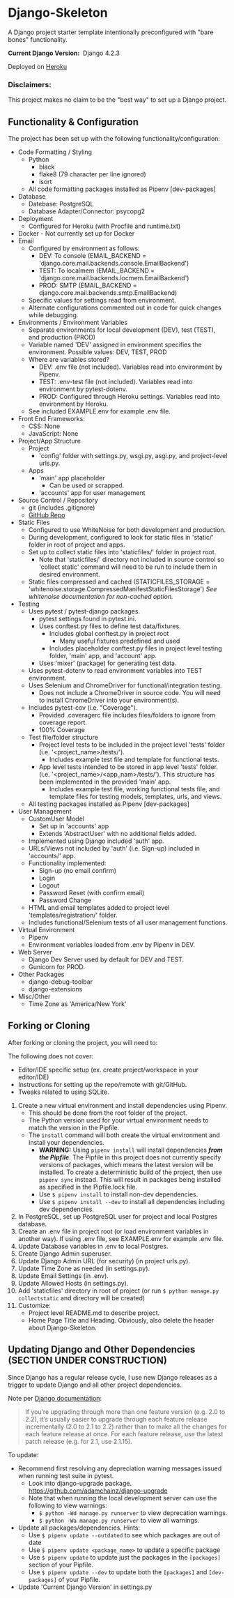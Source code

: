 # Django-Skeleton #

A Django project starter template intentionally preconfigured with "bare bones" functionality.

**Current Django Version:** &nbsp;Django 4.2.3

Deployed on [Heroku](https://dj-skel.herokuapp.com/)

### Disclaimers: ###
This project makes no claim to be the "best way" to set up a Django project.

## Functionality & Configuration ##
The project has been set up with the following functionality/configuration:
- Code Formatting / Styling
     - Python
          - black
          - flake8 (79 character per line ignored)
          - isort
     - All code formatting packages installed as Pipenv [dev-packages]
- Database
     - Datebase:  PostgreSQL
     - Database Adapter/Connector:  psycopg2
- Deployment
     - Configured for Heroku (with Procfile and runtime.txt)
- Docker - Not currently set up for Docker
- Email
     - Configured by environment as follows:
          - DEV:  To console (EMAIL_BACKEND = 'django.core.mail.backends.console.EmailBackend')
          - TEST:  To localmem (EMAIL_BACKEND = 'django.core.mail.backends.locmem.EmailBackend')
          - PROD: SMTP (EMAIL_BACKEND = django.core.mail.backends.smtp.EmailBackend)  
     - Specific values for settings read from environment.
     - Alternate configurations commented out in code for quick changes while debugging.  
- Environments / Environment Variables 
     - Separate environments for local development (DEV), test (TEST), and production (PROD)
     - Variable named 'DEV' assigned in environment specifies the environment.  Possible values:  DEV, TEST, PROD
     - Where are variables stored?
          - DEV:    .env file (not included).  Variables read into environment by Pipenv.
          - TEST:   .env-test file (not included).  Variables read into environment by pytest-dotenv.
          - PROD:   Configured through Heroku settings.  Variables read into environment by Heroku.  
     - See included EXAMPLE.env for example .env file. 
- Front End Frameworks:
     - CSS:  None
     - JavaScript:  None
- Project/App Structure
     - Project
          - 'config' folder with settings.py, wsgi.py, asgi.py, and project-level urls.py.
     - Apps
          - 'main' app placeholder
               - Can be used or scrapped.
          - 'accounts' app for user management
- Source Control / Repository
     - git (includes .gitignore)
     - [GitHub Repo](https://github.com/fiofury1/django-skeleton)
- Static Files
     - Configured to use WhiteNoise for both development and production.
     - During development, configured to look for static files in 'static/' folder in root of project and apps.
     - Set up to collect static files into 'staticfiles/' folder in project root.
          - Note that 'staticfiles/' directory not included in source control so 'collect static' command will need to be run to include them in desired environment.
     - Static files compressed and cached
       (STATICFILES_STORAGE = 'whitenoise.storage.CompressedManifestStaticFilesStorage')
       *See whitenoise documentation for non-cached option.* 
- Testing
     - Uses pytest / pytest-django packages.
          - pytest settings found in pytest.ini.
          - Uses conftest.py files to define test data/fixtures.
               - Includes global conftest.py in project root
                    - Many useful fixtures predefined and used
               - Includes placeholder conftest.py files in project level testing folder, 'main' app, and 'account' app.
          - Uses 'mixer' (package) for generating test data.
     - Uses pytest-dotenv to read environment variables into TEST environment.
     - Uses Selenium and ChromeDriver for functional/integration testing.  
          - Does not include a ChromeDriver in source code.  You will need to install ChromeDriver into your environment(s).
     - Includes pytest-cov (i.e. "Coverage").  
          - Provided .coveragerc file includes files/folders to ignore from coverage report.
          - 100% Coverage  
     - Test file/folder structure
          - Project level tests to be included in the project level 'tests' folder
          (i.e. '<project_name>/tests/').  
               - Includes example test file and template for functional tests. 
          - App level tests intended to be stored in app level 'tests' folder.
          (i.e. '<project_name>/<app_nam>/tests/').  This structure has been implemented in the provided 'main' app.
               - Includes example test file, working functional tests file, and template files for testing models, templates, urls, and views.
     - All testing packages installed as Pipenv [dev-packages]
- User Management
     - CustomUser Model
          - Set up in 'accounts' app
          - Extends 'AbstractUser' with no additional fields added.
     - Implemented using Django included 'auth' app.
     - URLs/Views not included by 'auth' (i.e. Sign-up) included in 'accounts/' app.
     - Functionality implemented:
          - Sign-up (no email confirm)
          - Login
          - Logout
          - Password Reset (with confirm email)
          - Password Change
     - HTML and email templates added to project level 'templates/registration/' folder.
     - Includes functional/Selenium tests of all user  management functions.
- Virtual Environment
     - Pipenv
     - Environment variables loaded from .env by Pipenv in DEV. 
- Web Server
     - Django Dev Server used by default for DEV and TEST.
     - Gunicorn for PROD.
- Other Packages
     - django-debug-toolbar
     - django-extensions
- Misc/Other
     - Time Zone as 'America/New York'


## Forking or Cloning ##
After forking or cloning the project, you will need to:

The following does not cover:
-  Editor/IDE specific setup (ex. create project/workspace in your editor/IDE)
-  Instructions for setting up the repo/remote with git/GitHub.
-  Tweaks related to using SQLite.

1.  Create a new virtual environment and install dependencies using Pipenv.  
     - This should be done from the root folder of the project.  
     - The Python version used for your virtual environment needs to match the version in the Pipfile.
     - The `install` command will both create the virtual environment and install your dependencies.
          - **WARNING:**  Using `pipenv install` will install dependencies ***from the Pipfile***.  The Pipfile in this project does not currently specify versions of packages, which means the latest version will be installed.  To create a deterministic build of the project, then use `pipenv sync` instead.  This will result in packages being installed as specified in the Pipfile.lock file.
          - Use `$ pipenv install` to install non-dev dependencies.  
          - Use `$ pipenv install --dev` to install all dependencies including dev dependencies. 
2.  In PostgreSQL, set up PostgreSQL user for project and local Postgres database.
3.  Create an .env file in project root (or load environment variables in another way).  If using .env file, see EXAMPLE.env for example .env file.
4.  Update Database variables in .env to local Postgres.
5.  Create Django Admin superuser.
6.  Update Django Admin URL (for security) (in project urls.py).
7.  Update Time Zone as needed (in settings.py).
8.  Update Email Settings (in .env).
9.  Update Allowed Hosts (in settings.py).
10.  Add 'staticfiles' directory in root of project (or run `$ python manage.py collectstatic` and directory will be created)
11.  Customize:
     - Project level README.md to describe project.
     - Home Page Title and Heading.  Obviously, also delete the header about Django-Skeleton.

## Updating Django and Other Dependencies (SECTION UNDER CONSTRUCTION) ##
Since Django has a regular release cycle, I use new Django releases as a trigger to update Django and all other project dependencies. 

Note per [Django documentation](https://docs.djangoproject.com/en/4.1/howto/upgrade-version/#required-reading):
> If you’re upgrading through more than one feature version (e.g. 2.0 to 2.2), 
it’s usually easier to upgrade through each feature release incrementally (2.0 to 2.1 to 2.2) 
rather than to make all the changes for each feature release at once. For each feature release, 
use the latest patch release (e.g. for 2.1, use 2.1.15).

To update:
- Recommend first resolving any depreciation warning messages issued when running test suite in pytest. 
     - Look into django-upgrade package. https://github.com/adamchainz/django-upgrade
     - Note that when running the local development server can use the following to view warnings:
          - `$ python -Wd manage.py runserver` to view deprecation warnings.
          - `$ python -Wa manage.py runserver` to view all warnings.
- Update all packages/dependencies.
     Hints:  
     - Use `$ pipenv update --outdated` to see which packages are out of date
     - Use `$ pipenv update <package_name>` to update a specific package
     - Use `$ pipenv update` to update just the packages in the `[packages]` section of your Pipfile.
     - Use `$ pipenv update --dev` to update both the `[packages]` and `[dev-packages]` of your Pipfile.
- Update 'Current Django Version' in settings.py